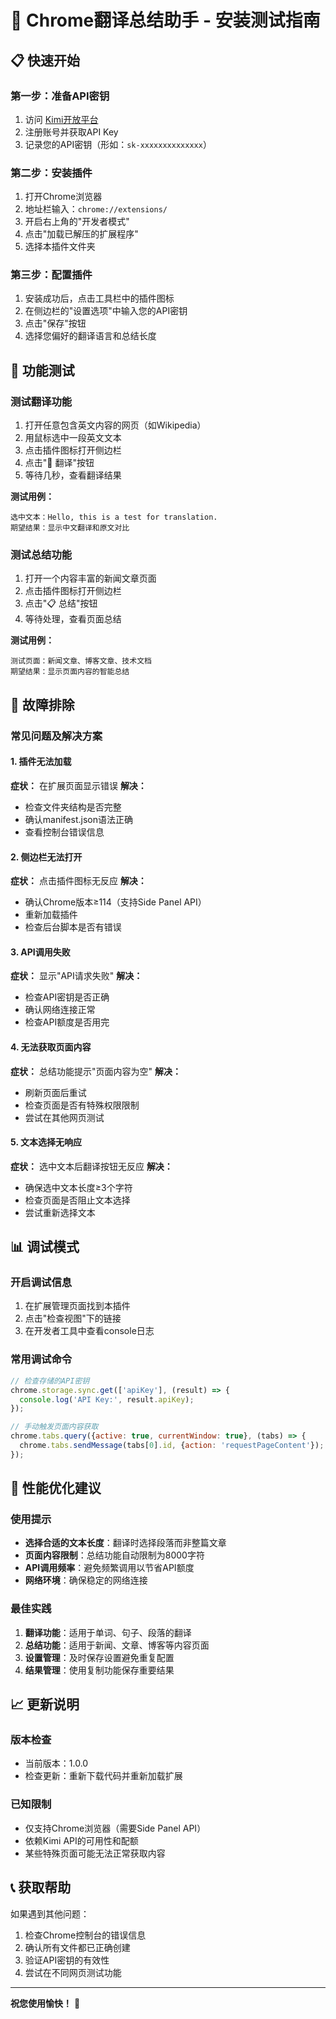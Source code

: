 # 🚀 Chrome翻译总结助手 - 安装测试指南

## 📋 快速开始

### 第一步：准备API密钥
1. 访问 [Kimi开放平台](https://platform.moonshot.cn/)
2. 注册账号并获取API Key
3. 记录您的API密钥（形如：`sk-xxxxxxxxxxxxxx`）

### 第二步：安装插件
1. 打开Chrome浏览器
2. 地址栏输入：`chrome://extensions/`
3. 开启右上角的"开发者模式"
4. 点击"加载已解压的扩展程序"
5. 选择本插件文件夹

### 第三步：配置插件
1. 安装成功后，点击工具栏中的插件图标
2. 在侧边栏的"设置选项"中输入您的API密钥
3. 点击"保存"按钮
4. 选择您偏好的翻译语言和总结长度

## 🧪 功能测试

### 测试翻译功能
1. 打开任意包含英文内容的网页（如Wikipedia）
2. 用鼠标选中一段英文文本
3. 点击插件图标打开侧边栏
4. 点击"🔄 翻译"按钮
5. 等待几秒，查看翻译结果

**测试用例：**
```
选中文本：Hello, this is a test for translation.
期望结果：显示中文翻译和原文对比
```

### 测试总结功能
1. 打开一个内容丰富的新闻文章页面
2. 点击插件图标打开侧边栏
3. 点击"📋 总结"按钮
4. 等待处理，查看页面总结

**测试用例：**
```
测试页面：新闻文章、博客文章、技术文档
期望结果：显示页面内容的智能总结
```

## 🔧 故障排除

### 常见问题及解决方案

#### 1. 插件无法加载
**症状：** 在扩展页面显示错误
**解决：**
- 检查文件夹结构是否完整
- 确认manifest.json语法正确
- 查看控制台错误信息

#### 2. 侧边栏无法打开
**症状：** 点击插件图标无反应
**解决：**
- 确认Chrome版本≥114（支持Side Panel API）
- 重新加载插件
- 检查后台脚本是否有错误

#### 3. API调用失败
**症状：** 显示"API请求失败"
**解决：**
- 检查API密钥是否正确
- 确认网络连接正常
- 检查API额度是否用完

#### 4. 无法获取页面内容
**症状：** 总结功能提示"页面内容为空"
**解决：**
- 刷新页面后重试
- 检查页面是否有特殊权限限制
- 尝试在其他网页测试

#### 5. 文本选择无响应
**症状：** 选中文本后翻译按钮无反应
**解决：**
- 确保选中文本长度≥3个字符
- 检查页面是否阻止文本选择
- 尝试重新选择文本

## 📊 调试模式

### 开启调试信息
1. 在扩展管理页面找到本插件
2. 点击"检查视图"下的链接
3. 在开发者工具中查看console日志

### 常用调试命令
```javascript
// 检查存储的API密钥
chrome.storage.sync.get(['apiKey'], (result) => {
  console.log('API Key:', result.apiKey);
});

// 手动触发页面内容获取
chrome.tabs.query({active: true, currentWindow: true}, (tabs) => {
  chrome.tabs.sendMessage(tabs[0].id, {action: 'requestPageContent'});
});
```

## 🎯 性能优化建议

### 使用提示
- **选择合适的文本长度**：翻译时选择段落而非整篇文章
- **页面内容限制**：总结功能自动限制为8000字符
- **API调用频率**：避免频繁调用以节省API额度
- **网络环境**：确保稳定的网络连接

### 最佳实践
1. **翻译功能**：适用于单词、句子、段落的翻译
2. **总结功能**：适用于新闻、文章、博客等内容页面
3. **设置管理**：及时保存设置避免重复配置
4. **结果管理**：使用复制功能保存重要结果

## 📈 更新说明

### 版本检查
- 当前版本：1.0.0
- 检查更新：重新下载代码并重新加载扩展

### 已知限制
- 仅支持Chrome浏览器（需要Side Panel API）
- 依赖Kimi API的可用性和配额
- 某些特殊页面可能无法正常获取内容

## 📞 获取帮助

如果遇到其他问题：
1. 检查Chrome控制台的错误信息
2. 确认所有文件都已正确创建
3. 验证API密钥的有效性
4. 尝试在不同网页测试功能

---

**祝您使用愉快！** 🎉 